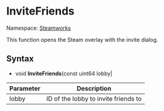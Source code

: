 # InviteFriends

Namespace: [Steamworks](Steamworks.md)

This function opens the Steam overlay with the invite dialog.

## Syntax

- void **InviteFriends**(const uint64 lobby|

| Parameter | Description |
|---|---|
| lobby | ID of the lobby to invite friends to |
